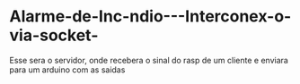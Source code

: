 # Alarme-de-Inc-ndio---Interconex-o-via-socket-
Esse sera o servidor, onde recebera o sinal do rasp de um cliente e enviara para um arduino com as saidas
